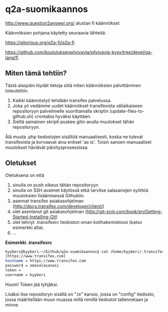 q2a-suomikaannos
================

http://www.question2answer.org/ alustan fi käännökset

Käännöksien pohjana käytetty seuraavia lähteitä:

https://gitorious.org/q2a-fi/q2a-fi

https://github.com/koulutuksenpilvivayla/pilvivayla-kysy/tree/devel/qa-lang/fi

## Miten tämä tehtiin?

Tästä alaspäin löydät tietoja siitä miten käännöksien päivittäminen toteutettiin.

1. Kaikki käännöstyö tehdään transifex palvelussa. 
2. Joka yö vedämme uudet käännökset transifexista väliaikaiseen repositoryyn palvelimelle suorittamalla skriptin (update-files-to-github.sh) crontabia hyväksi käyttäen. 
3. Sieltä samainen skripti puskee gitin avulla muutokset tähän repositoryyn. 

Älä muuta .php tiedostojen sisältöä manuaalisesti, koska ne tulevat transifexista ja korvaavat aina entiset 'as is'. Toisin sanoen manuaaliset muutokset häviävät päivitysprosessissa. 

## Oletukset
Oletuksena on että 

1. sinulla on push oikeus tähän repositoryyn
2. sinulla on SSH avaimet käytössä etkä tarvitse salasanojen syöttöä muutoksien lisäämisessä Githubiin.
3. asennat transifex asiakasohjelman (http://docs.transifex.com/developer/client/)
4. olet asentanut git asiakasohjelman (http://git-scm.com/book/en/Getting-Started-Installing-Git)
5. olet tehnyt .transifexrc tiedoston oman kotihakemistoosi (katso esimerkki alta). 
6. ...

**Esimerkki .transifexrc**

```bash
kyyberi@kyyberi:~/Github/q2a-suomikaannos$ cat /home/kyyberi/.transifexrc 
[https://www.transifex.com]
hostname = https://www.transifex.com
password = omasalasanasi
token = 
username = kyyberi
```
Huom! Token jää tyhjäksi. 

Lisäksi itse repositoryn sisällä on ".tx" kansio, jossa on "config" tiedosto, jossa määritellään muun muassa millä nimillä tiedostot tallennetaan ja minne. 
